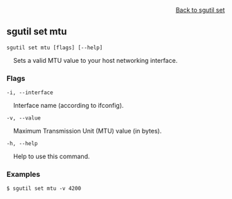 <div id="readme" class="Box-body readme blob js-code-block-container">
<article class="markdown-body entry-content p-3 p-md-6" itemprop="text">
<p align="right">
<a href="https://github.com/fpgasystems/sgrt/blob/main/cli/manual/sgutil-set.md#sgutil-set">Back to sgutil set</a>
</p>

## sgutil set mtu

<code>sgutil set mtu [flags] [--help]</code>
<p>
  &nbsp; &nbsp; Sets a valid MTU value to your host networking interface.
</p>

### Flags
<code>-i, --interface <string></code>
<p>
  &nbsp; &nbsp; Interface name (according to ifconfig).
</p>

<code>-v, --value <string></code>
<p>
  &nbsp; &nbsp; Maximum Transmission Unit (MTU) value (in bytes).
</p>

<code>-h, --help <string></code>
<p>
  &nbsp; &nbsp; Help to use this command.
</p>

### Examples
```
$ sgutil set mtu -v 4200
```